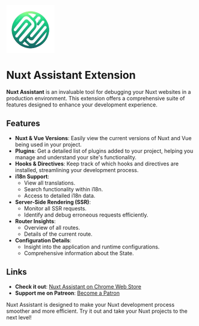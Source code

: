 ![Alt text](/images/icon128.png)
# Nuxt Assistant Extension

**Nuxt Assistant** is an invaluable tool for debugging your Nuxt websites in a production environment. This extension offers a comprehensive suite of features designed to enhance your development experience.

## Features

- **Nuxt & Vue Versions**: Easily view the current versions of Nuxt and Vue being used in your project.
- **Plugins**: Get a detailed list of plugins added to your project, helping you manage and understand your site's functionality.
- **Hooks & Directives**: Keep track of which hooks and directives are installed, streamlining your development process.
- **i18n Support**:
    - View all translations.
    - Search functionality within i18n.
    - Access to detailed i18n data.
- **Server-Side Rendering (SSR)**:
    - Monitor all SSR requests.
    - Identify and debug erroneous requests efficiently.
- **Router Insights**:
    - Overview of all routes.
    - Details of the current route.
- **Configuration Details**:
    - Insight into the application and runtime configurations.
    - Comprehensive information about the State.

## Links

- **Check it out**: [Nuxt Assistant on Chrome Web Store](https://chromewebstore.google.com/detail/nuxt-assistant/nebkdnlhchcbbjpgfmhifafhfjipphgi?hl=ru)
- **Support me on Patreon**: [Become a Patron](https://www.patreon.com/user?u=45269161)

Nuxt Assistant is designed to make your Nuxt development process smoother and more efficient. Try it out and take your Nuxt projects to the next level!
